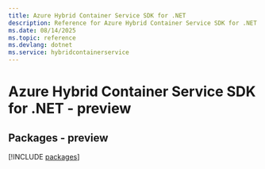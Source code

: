 ```yaml
---
title: Azure Hybrid Container Service SDK for .NET
description: Reference for Azure Hybrid Container Service SDK for .NET
ms.date: 08/14/2025
ms.topic: reference
ms.devlang: dotnet
ms.service: hybridcontainerservice
---
```

# Azure Hybrid Container Service SDK for .NET - preview
## Packages - preview
[!INCLUDE [packages](hybrid-container-service-index.md)]